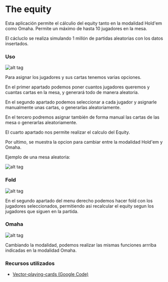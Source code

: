 # The equity

Esta aplicación permite el cálculio del equity tanto en la modalidad Hold'em como Omaha. Permite un máximo de hasta 10 jugadores en la mesa.

El cácluclo se realiza simulando 1 millón de partidas aleatorias con los datos insertados.

### Uso

![alt tag](http://i.imgur.com/N3eyUV0.png)

Para asignar los jugadores y sus cartas tenemos varias opciones.

En el primer apartado podemos poner cuantos jugadores queremos y cuantas cartas en la mesa, y generará todo de manera aleatoria.

En el segundo apartado podemos seleccionar a cada jugador y asignarle manualmente unas cartas, o generarlas aleatoriamente.

En el tercero podremos asignar también de forma manual las cartas de las mesa o generarlas aleatoriamente.

El cuarto apartado nos permite realizar el calculo del Equity.

Por ultimo, se muestra la opcion para cambiar entre la modalidad Hold'em y Omaha.

Ejemplo de una mesa aleatoria:

![alt tag](http://i.imgur.com/weqC8Yx.png)

### Fold

![alt tag](http://i.imgur.com/BE6bDL2.png)

En el segundo apartado del menu derecho podemos hacer fold con los jugadores seleccionados, permitiendo asi recalcular el equity segun los jugadores que siguen en la partida.

### Omaha

![alt tag](http://i.imgur.com/YMR3nN4.png)

Cambiando la modalidad, podemos realizar las mismas funciones arrriba indicadas en la modalidad Omaha.

### Recursos utilizados

 - [Vector-playing-cards (Google Code)](https://code.google.com/archive/p/vector-playing-cards/)
